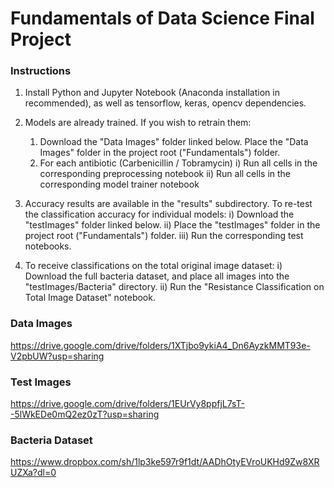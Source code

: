 # Fundamentals of Data Science Final Project

### Instructions

1) Install Python and Jupyter Notebook (Anaconda installation in recommended), as 
    well as tensorflow, keras, opencv dependencies.
    
2) Models are already trained. If you wish to retrain them:
    1) Download the "Data Images" folder linked below. Place the "Data Images" 
        folder in the project root ("Fundamentals") folder.
    2) For each antibiotic (Carbenicillin / Tobramycin)
        i) Run all cells in the corresponding preprocessing notebook
        ii) Run all cells in the corresponding model trainer notebook
    
3) Accuracy results are available in the "results" subdirectory. To re-test the 
    classification accuracy for individual models:
    i) Download the "testImages" folder linked below.
    ii) Place the "testImages" folder in the project root ("Fundamentals") folder. 
    iii) Run the corresponding test notebooks. 

4) To receive classifications on the total original image dataset:
    i) Download the full bacteria dataset, and place all images into the "testImages/Bacteria" directory.
    ii) Run the "Resistance Classification on Total Image Dataset" notebook. 


### Data Images
https://drive.google.com/drive/folders/1XTjbo9ykiA4_Dn6AyzkMMT93e-V2pbUW?usp=sharing


### Test Images
https://drive.google.com/drive/folders/1EUrVy8ppfjL7sT--5lWkEDe0mQ2ez0zT?usp=sharing


### Bacteria Dataset
https://www.dropbox.com/sh/1lp3ke597r9f1dt/AADhOtyEVroUKHd9Zw8XRUZXa?dl=0

